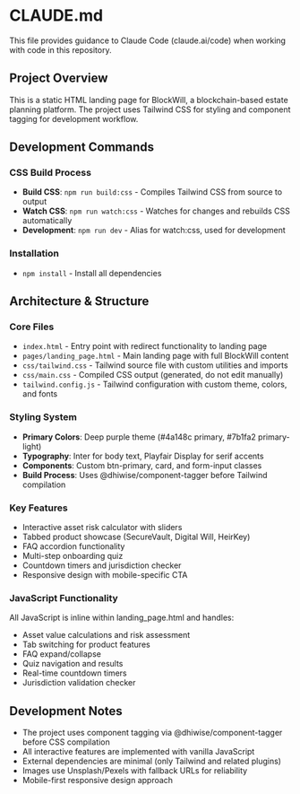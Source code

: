 # CLAUDE.md

This file provides guidance to Claude Code (claude.ai/code) when working with code in this repository.

## Project Overview

This is a static HTML landing page for BlockWill, a blockchain-based estate planning platform. The project uses Tailwind CSS for styling and component tagging for development workflow.

## Development Commands

### CSS Build Process
- **Build CSS**: `npm run build:css` - Compiles Tailwind CSS from source to output
- **Watch CSS**: `npm run watch:css` - Watches for changes and rebuilds CSS automatically  
- **Development**: `npm run dev` - Alias for watch:css, used for development

### Installation
- `npm install` - Install all dependencies

## Architecture & Structure

### Core Files
- `index.html` - Entry point with redirect functionality to landing page
- `pages/landing_page.html` - Main landing page with full BlockWill content
- `css/tailwind.css` - Tailwind source file with custom utilities and imports
- `css/main.css` - Compiled CSS output (generated, do not edit manually)
- `tailwind.config.js` - Tailwind configuration with custom theme, colors, and fonts

### Styling System
- **Primary Colors**: Deep purple theme (#4a148c primary, #7b1fa2 primary-light)
- **Typography**: Inter for body text, Playfair Display for serif accents
- **Components**: Custom btn-primary, card, and form-input classes
- **Build Process**: Uses @dhiwise/component-tagger before Tailwind compilation

### Key Features
- Interactive asset risk calculator with sliders
- Tabbed product showcase (SecureVault, Digital Will, HeirKey)
- FAQ accordion functionality
- Multi-step onboarding quiz
- Countdown timers and jurisdiction checker
- Responsive design with mobile-specific CTA

### JavaScript Functionality
All JavaScript is inline within landing_page.html and handles:
- Asset value calculations and risk assessment
- Tab switching for product features
- FAQ expand/collapse
- Quiz navigation and results
- Real-time countdown timers
- Jurisdiction validation checker

## Development Notes

- The project uses component tagging via @dhiwise/component-tagger before CSS compilation
- All interactive features are implemented with vanilla JavaScript
- External dependencies are minimal (only Tailwind and related plugins)
- Images use Unsplash/Pexels with fallback URLs for reliability
- Mobile-first responsive design approach
